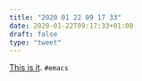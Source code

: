```yaml
---
title: "2020 01 22 09 17 33"
date: 2020-01-22T09:17:33+01:00
draft: false
type: "tweet"
---
```

[This is it](https://stackoverflow.com/a/55010745). `#emacs`
